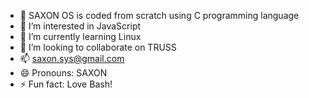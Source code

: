 - 👋 SAXON OS is coded from scratch using C programming language
- 👀 I’m interested in JavaScript
- 🌱 I’m currently learning Linux
- 💞️ I’m looking to collaborate on TRUSS
- 📫 saxon.sys@gmail.com
- 😄 Pronouns: SAXON
- ⚡ Fun fact: Love Bash!

<!---
SAXONOS/SAXONOS is a ✨ special ✨ repository because its `README.md` (this file) appears on your GitHub profile.
You can click the Preview link to take a look at your changes.
--->
